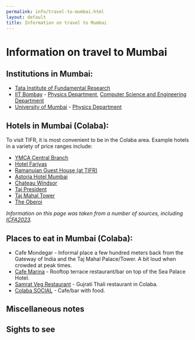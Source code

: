 ```yaml
---
permalink: info/travel-to-mumbai.html
layout: default
title: Information on travel to Mumbai
---
```


# Information on travel to Mumbai

## Institutions in Mumbai:

  * [Tata Institute of Fundamental Research](https://www.tifr.res.in)
  * [IIT Bombay](https://www.iitb.ac.in) - [Physics Department](https://www.phy.iitb.ac.in), [Computer Science and Engineering Department](https://www.cse.iitb.ac.in)
  * [University of Mumbai](https://mu.ac.in) - [Physics Department](https://mu.ac.in/physics)

## Hotels in Mumbai (Colaba):

  To visit TIFR, it is most convenient to be in the Colaba area. Example
hotels in a variety of price ranges include:

  * [YMCA Central Branch](https://www.ymcabombay.org/central-branch)
  * [Hotel Fariyas](https://fariyas.com/hotel-in-mumbai/)
  * [Ramanujan Guest House (at TIFR)](https://www.tifr.res.in/~rgh/Contact.html)
  * [Astoria Hotel Mumbai](https://astoria-hotel.mumbaihotel.net/en/)
  * [Chateau Windsor](https://www.chateauwindsor.com)
  * [Taj President](https://www.tajhotels.co.uk/our-properties/hotels/president-mumbai-ihcl-seleqtions/)
  * [Taj Mahal Tower](https://www.tajhotels.com/en-in/taj/taj-mahal-tower-mumbai/)
  * [The Oberoi](https://www.oberoihotels.com/hotels-in-mumbai/)

*Information on this page was taken from a number of sources, including [ICFA2023](https://www.tifr.res.in/~icfa2023/).*

## Places to eat in Mumbai (Colaba):

  * Cafe Mondegar - Informal place a few hundred meters back from the Gateway of India and the Taj Mahal Palace/Tower. A bit loud when crowded at peak times.
  * [Cafe Marina](http://www.seapalacehotel.net/restaurants/restaurants.htm) - Rooftop terrace restaurant/bar on top of the Sea Palace Hotel.
  * [Samrat Veg Restaurant](http://www.prashantcaterers.com/samrat/) - Gujrati Thali restaurant in Colaba.
  * [Colaba SOCIAL](https://www.google.com/maps/place/Colaba+SOCIAL/@18.9216619,72.8322984,17z/data=!3m1!4b1!4m5!3m4!1s0x3be7d1c0ea74b9bf:0x41c1d5b1ada97f8c!8m2!3d18.9216619!4d72.8322984) - Cafe/bar with food.

## Miscellaneous notes

## Sights to see



